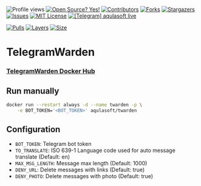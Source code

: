 <!--
*** I'm using markdown "reference style" links for readability.
*** Reference links are enclosed in brackets [ ] instead of parentheses ( ).
*** See the bottom of this document for the declaration of the reference variables
*** for contributors-url, forks-url, etc. This is an optional, concise syntax you may use.
*** https://www.markdownguide.org/basic-syntax/#reference-style-links
-->

![Profile views](https://gpvc.arturio.dev/aqulasoftTgWarden)
[![Open Source? Yes!](https://badgen.net/badge/Open%20Source%20%3F/Yes%21/blue?icon=github)](https://github.com/aqulasoft/telegramwarden/)
[![Contributors][contributors-shield]][contributors-url]
[![Forks][forks-shield]][forks-url]
[![Stargazers][stars-shield]][stars-url]
[![Issues][issues-shield]][issues-url]
[![MIT License][license-shield]][license-url]
[![[Telegram] aqulasoft live][telegram-shield]][telegram-url]

[![Pulls](https://shields.beevelop.com/docker/pulls/aqulasoft/twarden.svg?style=flat-square)](https://hub.docker.com/repository/docker/aqulasoft/twarden)
[![Layers](https://shields.beevelop.com/docker/image/layers/aqulasoft/twarden/latest.svg?style=flat-square)](https://hub.docker.com/repository/docker/aqulasoft/twarden)
[![Size](https://shields.beevelop.com/docker/image/image-size/aqulasoft/twarden/latest.svg?style=flat-square)](https://hub.docker.com/repository/docker/aqulasoft/twarden)

<!-- MARKDOWN LINKS & IMAGES -->
<!-- https://www.markdownguide.org/basic-syntax/#reference-style-links -->

[contributors-shield]: https://img.shields.io/github/contributors/aqulasoft/telegramwarden.svg
[contributors-url]: https://github.com/aqulasoft/telegramwarden/graphs/contributors
[forks-shield]: https://img.shields.io/github/forks/aqulasoft/telegramwarden.svg
[forks-url]: https://github.com/aqulasoft/telegramwarden/network/members
[stars-shield]: https://img.shields.io/github/stars/aqulasoft/telegramwarden.svg
[stars-url]: https://github.com/aqulasoft/telegramwarden/stargazers
[issues-shield]: https://img.shields.io/github/issues/aqulasoft/telegramwarden.svg
[issues-url]: https://github.com/aqulasoft/telegramwarden/issues
[license-shield]: https://img.shields.io/github/license/aqulasoft/telegramwarden.svg
[license-url]: https://github.com/aqulasoft/telegramwarden/blob/master/LICENSE.txt
[telegram-shield]: https://img.shields.io/badge/telegram-aqulasoft-blue.svg
[telegram-url]: https://t.me/aqulasoft

# TelegramWarden

### [TelegramWarden Docker Hub](https://hub.docker.com/repository/docker/aqulasoft/twarden)

## Run manually

```bash
docker run --restart always -d --name twarden -p \
    -e BOT_TOKEN='<BOT_TOKEN>' aqulasoft/twarden
```

## Configuration

- `BOT_TOKEN`: Telegram bot token
- `TO_TRANSLATE`: ISO 639-1 Language code used for auto message translate (Default: en)
- `MAX_MSG_LENGTH`: Message max length (Default: 1000)
- `DENY_URL`: Delete messages with links (Default: true)
- `DENY_PHOTO`: Delete messages with photo (Default: true)

